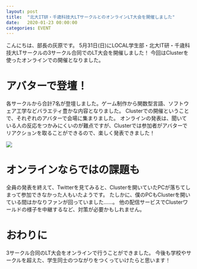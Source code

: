 ```yaml
---
layout: post
title:  "北大IT研・千歳科技大LTサークルとのオンラインLT大会を開催しました"
date:   2020-01-23 00:00:00
categories: EVENT
---
```


こんにちは、部長の灰原です。
5月31日(日)にLOCAL学生部・北大IT研・千歳科技大LTサークルの3サークル合同でのLT大会を開催しました！
今回はClusterを使ったオンラインでの開催となりました。

# アバターで登壇！
各サークルから合計7名が登壇しました。ゲーム制作から関数型言語、ソフトウェア工学などバラエティ豊かな内容となりました。
Clusterでの開催ということで、それぞれのアバターで会場に集まりました。
オンラインの発表は、聞いている人の反応をつかみにくいのが難点ですが、Clusterでは参加者がアバターでリアクションを取ることができるので、楽しく発表できました！

![](/static/img/localst2020/lhc_lt_1.jpg)

# オンラインならではの課題も
全員の発表を終えて、Twitterを見てみると、Clusterを開いていたPCが落ちてしまって参加できなかった人もいたようです。
たしかに、僕のPCもClusterを開いている間はかなりファンが回っていました……。
他の配信サービスでClusterワールドの様子を中継するなど、対策が必要かもしれません。

# おわりに
3サークル合同のLT大会をオンラインで行うことができました。
今後も学校やサークルを超えた、学生同士のつながりをつくっていけたらと思います！
